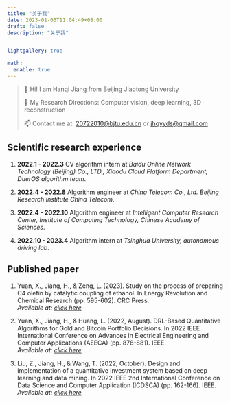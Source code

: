 ```yaml
---
title: "关于我"
date: 2023-01-05T11:04:49+08:00
draft: false
description: "关于我"


lightgallery: true

math:
  enable: true
---
```


> 👋 Hi! I am Hanqi Jiang from Beijing Jiaotong University  
> 
> 👀 My Research Directions: Computer vision, deep learning, 3D reconstruction
> 
> 📫 Contact me at: 20722010@bjtu.edu.cn or jhqyyds@gmail.com

## Scientific research experience

1. **2022.1 - 2022.3** CV algorithm intern at _Baidu Online Network Technology (Beijing) Co., LTD., Xiaodu Cloud Platform Department, DuerOS algorithm team_.

2. **2022.4 - 2022.8** Algorithm engineer at _China Telecom Co., Ltd. Beijing Research Institute China Telecom_.

3. **2022.4 - 2022.10** Algorithm engineer at _Intelligent Computer Research Center, Institute of Computing Technology, Chinese Academy of Sciences_.

4. **2022.10 - 2023.4** Algorithm intern at _Tsinghua University, autonomous driving lab_.

## Published paper

1. Yuan, X., Jiang, H., & Zeng, L. (2023). Study on the process of preparing C4 olefin by catalytic coupling of ethanol. In Energy Revolution and Chemical Research (pp. 595-602). CRC Press.  
   _Available at: [click here](https://www.taylorfrancis.com/chapters/edit/10.1201/9781003332657-83/study-process-preparing-c4-olefin-catalytic-coupling-ethanol-xinkai-yuan-hanqi-jiang-lan-zeng)_

2. Yuan, X., Jiang, H., & Huang, L. (2022, August). DRL-Based Quantitative Algorithms for Gold and Bitcoin Portfolio Decisions. In 2022 IEEE International Conference on Advances in Electrical Engineering and Computer Applications (AEECA) (pp. 878-881). IEEE.  
   _Available at: [click here](https://ieeexplore.ieee.org/abstract/document/9918871/)_

3. Liu, Z., Jiang, H., & Wang, T. (2022, October). Design and implementation of a quantitative investment system based on deep learning and data mining. In 2022 IEEE 2nd International Conference on Data Science and Computer Application (ICDSCA) (pp. 162-166). IEEE.  
   _Available at: [click here](https://ieeexplore.ieee.org/abstract/document/9988731)_

